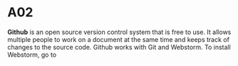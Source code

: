 # A02

**Github** is an open source version control system that is free to use. It allows multiple people to work on a document at the same time and keeps track of changes to the source code. Github works with Git and Webstorm.
To install Webstorm, go to 
